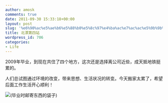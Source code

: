 ```yaml
---
author: amosk
comments: true
date: 2011-09-30 15:33:18+00:00
layout: post
slug: '%e6%90%ac%e5%ae%b6%e5%88%b0%e5%8c%97%e4%ba%ac%e7%ac%ac%e5%9b%9b%e7%ab%99'
title: 北漂第四站
wordpress_id: 706
categories:
- Life
---
```


2009年毕业，到现在共住了四个地方，这次还是选择离公司近些，成天抵地铁挺累的。

人们总试图通过环境的改变，带来思想、生活状况的转变。今天搬家太累了，希望后面工作生活开心顺利！

<!-- more -->
[![](http://amosk.info/blog/wp-content/uploads/2011/09/pek-bag.jpg)](http://amosk.info/blog/wp-content/uploads/2011/09/pek-bag.jpg)(毕业时邮寄东西的袋子)
